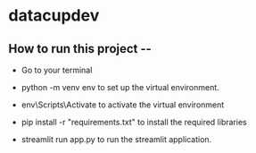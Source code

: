 # datacupdev

## How to run this project -- 

- Go to your terminal

- python -m venv env to set up the virtual environment.
 
- env\Scripts\Activate to activate the virtual environment

- pip install -r "requirements.txt" to install the required libraries

- streamlit run app.py to run the streamlit application.

